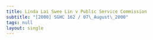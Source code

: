 ```yaml
---
title: Linda Lai Swee Lin v Public Service Commission
subtitle: "[2000] SGHC 162 / 07\_August\_2000"
tags: null
layout: single
---
```


